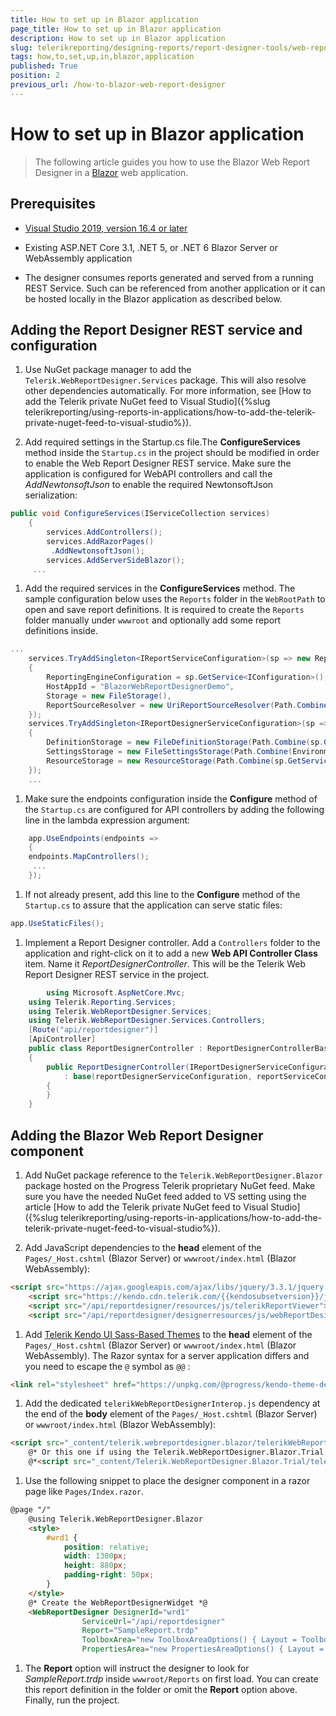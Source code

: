 ```yaml
---
title: How to set up in Blazor application
page_title: How to set up in Blazor application 
description: How to set up in Blazor application
slug: telerikreporting/designing-reports/report-designer-tools/web-report-designer/how-to-set-up-in-blazor-application
tags: how,to,set,up,in,blazor,application
published: True
position: 2
previous_url: /how-to-blazor-web-report-designer
---
```


# How to set up in Blazor application

> The following article guides you how to use the Blazor Web Report Designer in a [Blazor](https://dotnet.microsoft.com/apps/aspnet/web-apps/blazor) web application. 

## Prerequisites

* [Visual Studio 2019, version 16.4 or later](https://www.visualstudio.com/vs/) 

* Existing ASP.NET Core 3.1, .NET 5, or .NET 6 Blazor Server or WebAssembly application 

* The designer consumes reports generated and served from a running REST Service. Such can be referenced from another application or it can be hosted locally in the Blazor application as described below. 

## Adding the Report Designer REST service and configuration

1. Use NuGet package manager to add the `Telerik.WebReportDesigner.Services` package. This will also resolve other dependencies automatically. For more information, see [How to add the Telerik private NuGet feed to Visual Studio]({%slug telerikreporting/using-reports-in-applications/how-to-add-the-telerik-private-nuget-feed-to-visual-studio%}). 

1. Add required settings in the Startup.cs file.The __ConfigureServices__ method inside the `Startup.cs` in the project should be modified in order to enable the Web Report Designer REST service. Make sure the application is configured for WebAPI controllers and call the *AddNewtonsoftJson* to enable the required NewtonsoftJson serialization: 
    
````C#
public void ConfigureServices(IServiceCollection services)
	{
		services.AddControllers();
		services.AddRazorPages()
		 .AddNewtonsoftJson();
		services.AddServerSideBlazor();
	 ...
````


1. Add the required services in the __ConfigureServices__ method. The sample configuration below uses the `Reports` folder in the `WebRootPath` to open and save report definitions. It is required to create the `Reports` folder manually under `wwwroot` and optionally add some report definitions inside. 
    
````C#
...
	services.TryAddSingleton<IReportServiceConfiguration>(sp => new ReportServiceConfiguration
	{
		ReportingEngineConfiguration = sp.GetService<IConfiguration>(),
		HostAppId = "BlazorWebReportDesignerDemo",
		Storage = new FileStorage(),
		ReportSourceResolver = new UriReportSourceResolver(Path.Combine(sp.GetService<IWebHostEnvironment>().WebRootPath, "Reports"))
	});
	services.TryAddSingleton<IReportDesignerServiceConfiguration>(sp => new ReportDesignerServiceConfiguration
	{
		DefinitionStorage = new FileDefinitionStorage(Path.Combine(sp.GetService<IWebHostEnvironment>().WebRootPath, "Reports")),
		SettingsStorage = new FileSettingsStorage(Path.Combine(Environment.GetFolderPath(Environment.SpecialFolder.ApplicationData), "Telerik Reporting")),
		ResourceStorage = new ResourceStorage(Path.Combine(sp.GetService<IWebHostEnvironment>().WebRootPath, "Resources"))
	});
	...
````


1. Make sure the endpoints configuration inside the __Configure__ method of the `Startup.cs` are configured for API controllers by adding the following line in the lambda expression argument: 
    
````C#
    app.UseEndpoints(endpoints =>
    {
	endpoints.MapControllers();
	 ...
    });
````


1. If not already present, add this line to the __Configure__ method of the `Startup.cs` to assure that the application can serve static files: 
    
````C#
app.UseStaticFiles();
````


1. Implement a Report Designer controller. Add a `Controllers` folder to the application and right-click on it to add a new __Web API Controller Class__ item. Name it *ReportDesignerController*. This will be the Telerik Web Report Designer REST service in the project. 
    
````C#
        using Microsoft.AspNetCore.Mvc;
	using Telerik.Reporting.Services;
	using Telerik.WebReportDesigner.Services;
	using Telerik.WebReportDesigner.Services.Controllers;
	[Route("api/reportdesigner")]
	[ApiController]
	public class ReportDesignerController : ReportDesignerControllerBase
	{
		public ReportDesignerController(IReportDesignerServiceConfiguration reportDesignerServiceConfiguration, IReportServiceConfiguration reportServiceConfiguration)
			: base(reportDesignerServiceConfiguration, reportServiceConfiguration)
		{
		}
	}
````


## Adding the Blazor Web Report Designer component

1. Add NuGet package reference to the `Telerik.WebReportDesigner.Blazor` package hosted on the Progress Telerik proprietary NuGet feed. Make sure you have the needed NuGet feed added to VS setting using the article [How to add the Telerik private NuGet feed to Visual Studio]({%slug telerikreporting/using-reports-in-applications/how-to-add-the-telerik-private-nuget-feed-to-visual-studio%}). 

1. Add JavaScript dependencies to the __head__ element of the `Pages/_Host.cshtml` (Blazor Server) or `wwwroot/index.html` (Blazor WebAssembly): 
    
````HTML
<script src="https://ajax.googleapis.com/ajax/libs/jquery/3.3.1/jquery.min.js"></script>
	<script src="https://kendo.cdn.telerik.com/{{kendosubsetversion}}/js/kendo.all.min.js"></script>
	<script src="/api/reportdesigner/resources/js/telerikReportViewer"></script>
	<script src="/api/reportdesigner/designerresources/js/webReportDesigner/"></script>
````


1. Add [Telerik Kendo UI Sass-Based Themes](https://docs.telerik.com/kendo-ui/styles-and-layout/sass-themes) to the __head__ element of the `Pages/_Host.cshtml` (Blazor Server) or `wwwroot/index.html` (Blazor WebAssembly). The Razor syntax for a server application differs and you need to escape the `@` symbol as `@@` : 
    
````HTML
<link rel="stylesheet" href="https://unpkg.com/@progress/kendo-theme-default@latest/dist/all.css" />
````


1. Add the dedicated `telerikWebReportDesignerInterop.js` dependency at the end of the __body__ element of the `Pages/_Host.cshtml` (Blazor Server) or `wwwroot/index.html` (Blazor WebAssembly): 
    
````HTML
<script src="_content/telerik.webreportdesigner.blazor/telerikWebReportDesignerInterop.js" defer></script>
	@* Or this one if using the Telerik.WebReportDesigner.Blazor.Trial package *@
	@*<script src="_content/Telerik.WebReportDesigner.Blazor.Trial/telerikWebReportDesignerInterop.js" defer></script>*@
````


1. Use the following snippet to place the designer component in a razor page like `Pages/Index.razor`. 
    
````HTML
@page "/"
	@using Telerik.WebReportDesigner.Blazor
	<style>
		#wrd1 {
			position: relative;
			width: 1300px;
			height: 880px;
			padding-right: 50px;
		}
	</style>
	@* Create the WebReportDesignerWidget *@
	<WebReportDesigner DesignerId="wrd1"
				ServiceUrl="/api/reportdesigner"
				Report="SampleReport.trdp"
				ToolboxArea="new ToolboxAreaOptions() { Layout = ToolboxAreaLayout.List }"
				PropertiesArea="new PropertiesAreaOptions() { Layout = PropertiesAreaLayout.Categorized }" />
````


1. The __Report__ option will instruct the designer to look for *SampleReport.trdp* inside `wwwroot/Reports` on first load. You can create this report definition in the folder or omit the __Report__ option above. Finally, run the project.
